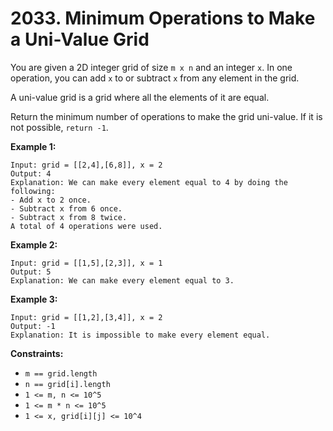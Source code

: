 # 2033. Minimum Operations to Make a Uni-Value Grid

You are given a 2D integer grid of size `m x n` and an integer `x`. In one operation, you can add `x` to or subtract `x` from any element in the grid.

A uni-value grid is a grid where all the elements of it are equal.

Return the minimum number of operations to make the grid uni-value. If it is not possible, `return -1`.

**Example 1:**
```
Input: grid = [[2,4],[6,8]], x = 2
Output: 4
Explanation: We can make every element equal to 4 by doing the following:
- Add x to 2 once.
- Subtract x from 6 once.
- Subtract x from 8 twice.
A total of 4 operations were used.
```

**Example 2:**
```
Input: grid = [[1,5],[2,3]], x = 1
Output: 5
Explanation: We can make every element equal to 3.
```

**Example 3:**
```
Input: grid = [[1,2],[3,4]], x = 2
Output: -1
Explanation: It is impossible to make every element equal.
```

**Constraints:**
* `m == grid.length`
* `n == grid[i].length`
* `1 <= m, n <= 10^5`
* `1 <= m * n <= 10^5`
* `1 <= x, grid[i][j] <= 10^4`